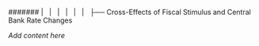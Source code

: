 ####### |   |   |   |   |   |   ├── Cross-Effects of Fiscal Stimulus and Central Bank Rate Changes

*Add content here*